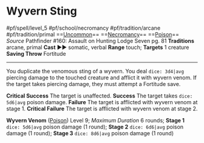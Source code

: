 # Wyvern Sting
#pf/spell/level_5 #pf/school/necromancy #pf/tradition/arcane #pf/tradition/primal
==[Uncommon](../../../Traits/Uncommon.md)== ==[Necromancy](../../../Traits/Necromancy.md)== ==[Poison](../../../Traits/Poison.md)==
*Source* Pathfinder #160: Assault on Hunting Lodge Seven pg. 81
**Traditions** arcane, primal
**Cast** ►► somatic, verbal
**Range** touch; **Targets** 1 creature
**Saving Throw** Fortitude

---
You duplicate the venomous sting of a wyvern. You deal `dice: 3d4|avg` piercing damage to the touched creature and afflict it with wyvern venom. If the target takes piercing damage, they must attempt a Fortitude save.

**Critical Success** The target is unaffected.
**Success** The target takes `dice: 5d6|avg` poison damage.
**Failure** The target is afflicted with wyvern venom at stage 1.
**Critical Failure** The target is afflicted with wyvern venom at stage 2.

**Wyvern Venom** ([Poison](../../../Traits/Poison.md)) Level 9; *Maximum Duration* 6 rounds; **Stage 1** `dice: 5d6|avg` poison damage (1 round); **Stage 2** `dice: 6d6|avg` poison damage (1 round); **Stage 3** `dice: 8d6|avg` poison damage (1 round)